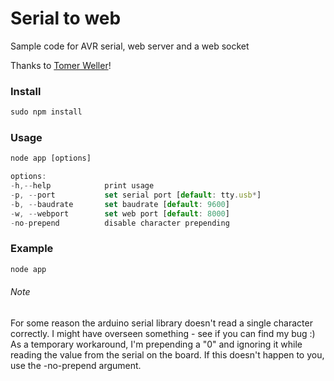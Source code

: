 # Serial to web
Sample code for AVR serial, web server and a web socket

Thanks to [Tomer Weller](https://github.com/tomerweller/serial-to-socketio)!


### Install
```javascript
sudo npm install
```

### Usage
```javascript
node app [options]

options:
-h,--help			 print usage
-p, --port			 set serial port [default: tty.usb*]
-b, --baudrate		 set baudrate [default: 9600]
-w, --webport		 set web port [default: 8000]
-no-prepend			 disable character prepending
```

### Example
```javascript 
node app
```

###### Note
For some reason the arduino serial library doesn't read a single character correctly. I might have overseen something - see if you can find my bug :)
As a temporary workaround, I'm prepending a "0" and ignoring it while reading the value from the serial on the board. If this doesn't happen to you, use the -no-prepend argument. 